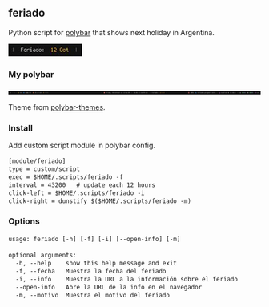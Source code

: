 ## feriado
Python script for [polybar](https://github.com/polybar/polybar) that shows next holiday in Argentina.

![](screenshot.png)

### My polybar
![](polybar.png)


Theme from [polybar-themes](https://github.com/adi1090x/polybar-themes#-polybar-12).

### Install
Add custom script module in polybar config.

```
[module/feriado]
type = custom/script
exec = $HOME/.scripts/feriado -f
interval = 43200   # update each 12 hours
click-left = $HOME/.scripts/feriado -i
click-right = dunstify $($HOME/.scripts/feriado -m)
```

### Options
```
usage: feriado [-h] [-f] [-i] [--open-info] [-m]

optional arguments:
  -h, --help    show this help message and exit
  -f, --fecha   Muestra la fecha del feriado
  -i, --info    Muestra la URL a la información sobre el feriado
  --open-info   Abre la URL de la info en el navegador
  -m, --motivo  Muestra el motivo del feriado
```
